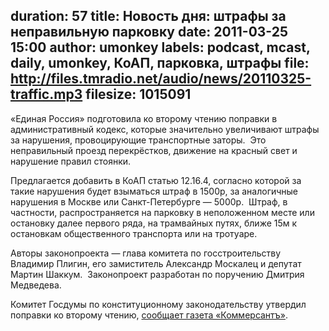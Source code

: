 duration: 57
title: Новость дня: штрафы за неправильную парковку
date: 2011-03-25 15:00
author: umonkey
labels: podcast, mcast, daily, umonkey, КоАП, парковка, штрафы
file: http://files.tmradio.net/audio/news/20110325-traffic.mp3
filesize: 1015091
---
«Единая Россия» подготовила ко второму чтению поправки в административный
кодекс, которые значительно увеличивают штрафы за нарушения, провоцирующие
транспортные заторы.  Это неправильный проезд перекрёстков, движение на красный
свет и нарушение правил стоянки.

Предлагается добавить в КоАП статью 12.16.4, согласно которой за такие
нарушения будет взыматься штраф в 1500р, за аналогичные нарушения в Москве или
Санкт-Петербурге — 5000р.  Штраф, в частности, распространяется на парковку в
неположенном месте или остановку далее первого ряда, на трамвайных путях, ближе
15м к остановкам общественного транспорта или на тротуаре.

Авторы законопроекта — глава комитета по госстроительству Владимир Плигин, его
замиститель Александр Москалец и депутат Мартин Шаккум.  Законопроект
разработан по поручению Дмитрия Медведева.

Комитет Госдумы по конституционному законодательству утвердил поправки ко
второму чтению, [сообщает газета «Коммерсантъ»][1].

[1]: http://kommersant.ru/Doc/1607378
